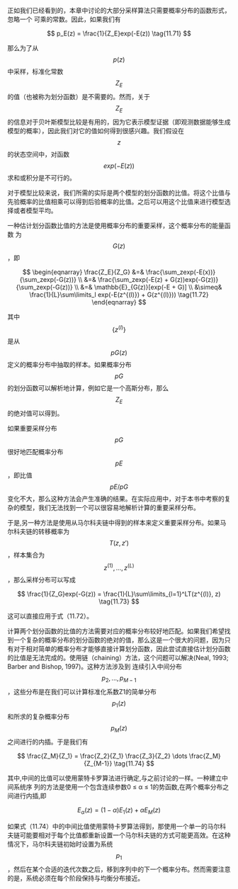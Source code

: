 正如我们已经看到的，本章中讨论的大部分采样算法只需要概率分布的函数形式，忽略一个 可乘的常数。因此，如果我们有    

$$
p_E(z) = \frac{1}{Z_E}exp(-E(z)) \tag{11.71}
$$    

那么为了从$$ p(z) $$中采样，标准化常数$$ Z_E $$的值（也被称为划分函数）是不需要的。然而，关于$$ Z_E $$的信息对于贝叶斯模型比较是有用的，因为它表示模型证据（即观测数据能够生成模型的概率），因此我们对它的值如何得到很感兴趣。我们假设在$$ z $$的状态空间中，对函数$$ exp(−E(z)) $$求和或积分是不可行的。    

对于模型比较来说，我们所需的实际是两个模型的划分函数的比值。将这个比值与先验概率的比值相乘可以得到后验概率的比值。之后可以用这个比值来进行模型选择或者模型平均。    

一种估计划分函数比值的方法是使用概率分布的重要采样，这个概率分布的能量函数
为$$ G(z) $$，即

$$
\begin{eqnarray}
\frac{Z_E}{Z_G} &=& \frac{\sum_zexp(-E(x))}{\sum_zexp(-G(z))} \\
&=& \frac{\sum_zexp(-E(z) + G(z))exp(-G(z))}{\sum_zexp(-G(z))} \\
&=& \mathbb{E}_{G(z)}[exp(-E + G)] \\
&\simeq& \frac{1}{L}\sum\limits_l exp(-E(z^{(l)}) + G(z^{(l)})) \tag{11.72}
\end{eqnarray}
$$    

其中$$ \{z^{(l)}\} $$是从$$ pG(z) $$定义的概率分布中抽取的样本。如果概率分布$$ pG $$的划分函数可以解析地计算，例如它是一个高斯分布，那么$$ Z_E $$的绝对值可以得到。    

如果重要采样分布$$ pG $$很好地匹配概率分布$$ pE $$，即比值$$ pE/pG $$变化不大，那么这种方法会产生准确的结果。在实际应用中，对于本书中考察的复杂的模型，我们无法找到一个可以很容易地解析计算的重要采样分布。    

于是,另一种方法是使用从马尔科夫链中得到的样本来定义重要采样分布。如果马尔科夫链的转移概率为$$ T(z, z') $$，样本集合为$$ z^{(1)},...,z^{(L)} $$，那么采样分布可以写成    

$$
\frac{1}{Z_G}exp(-G(z)) = \frac{1}{L}\sum\limits_{l=1}^LT(z^{(l)}, z) \tag{11.73}
$$    

这可以直接应用于式（11.72）。    

计算两个划分函数的比值的方法需要对应的概率分布较好地匹配。如果我们希望找到一个复杂的概率分布的划分函数的绝对的值，那么这是一个很大的问题，因为只有对于相对简单的概率分布才能够直接计算划分函数，因此尝试直接估计划分函数的比值是无法完成的。使用链（chaining）方法，这个问题可以解决(Neal, 1993; Barber and Bishop, 1997)。这种方法涉及到 连续引入中间分布$$ p_2,...,p_{M−1} $$，这些分布是在我们可以计算标准化系数Z1的简单分布$$ p_1(z)
$$和所求的复杂概率分布$$ p_M(z) $$之间进行的内插。于是我们有    

$$
\frac{Z_M}{Z_1} = \frac{Z_2}{Z_1} \frac{Z_3}{Z_2} \dots \frac{Z_M}{Z_{M-1}} \tag{11.74}
$$    

其中,中间的比值可以使用蒙特卡罗算法进行确定,与之前讨论的一样。一种建立中间系统序 列的方法是使用一个包含连续参数0 ≤ α ≤ 1的势函数,在两个概率分布之间进行内插,即    

$$
E_\alpha(z) = (1-\alpha)E_1(z) + \alpha E_M(z) \tag{11.75}
$$

如果式（11.74）中的中间比值使用蒙特卡罗算法得到，那使用一个单一的马尔科夫链可能要相对于每个比值都重新设置一个马尔科夫链的方式可能更高效。在这种情况下，马尔科夫链初始时设置为系统$$ p_1 $$，然后在某个合适的迭代次数之后，移到序列中的下一个概率分布。然而需要注意的是，系统必须在每个阶段保持与均衡分布接近。
